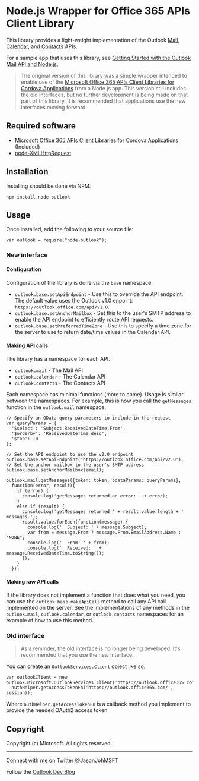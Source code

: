 # Node.js Wrapper for Office 365 APIs Client Library #

This library provides a light-weight implementation of the Outlook [Mail](https://msdn.microsoft.com/office/office365/APi/mail-rest-operations), [Calendar](https://msdn.microsoft.com/office/office365/APi/calendar-rest-operations), and [Contacts](https://msdn.microsoft.com/office/office365/APi/contacts-rest-operations) APIs. 

For a sample app that uses this library, see [Getting Started with the Outlook Mail API and Node.js](https://github.com/jasonjoh/node-tutorial).

> The original version of this library was a simple wrapper intended to enable use of the [Microsoft Office 365 APIs Client Libraries for Cordova Applications](https://www.nuget.org/packages/Microsoft.Office365.ClientLib.JS/) from a Node.js app. This version still includes the old interfaces, but no further development is being made on that part of this library. It is recommended that applications use the new interfaces moving forward.

## Required software ##

- [Microsoft Office 365 APIs Client Libraries for Cordova Applications](https://www.nuget.org/packages/Microsoft.Office365.ClientLib.JS/) (Included)
- [node-XMLHttpRequest](https://github.com/driverdan/node-XMLHttpRequest)

## Installation ##

Installing should be done via NPM:

    npm install node-outlook

## Usage ##

Once installed, add the following to your source file:

    var outlook = require("node-outlook");

### New interface ###

#### Configuration ####

Configuration of the library is done via the `base` namespace:

- `outlook.base.setApiEndpoint` - Use this to override the API endpoint. The default value uses the Outlook v1.0 enpoint: `https://outlook.office.com/api/v1.0`.
- `outlook.base.setAnchorMailbox` - Set this to the user's SMTP address to enable the API endpoint to efficiently route API requests.
- `outlook.base.setPreferredTimeZone` - Use this to specify a time zone for the server to use to return date/time values in the Calendar API.

#### Making API calls ####

The library has a namespace for each API.

- `outlook.mail` - The Mail API
- `outlook.calendar` - The Calendar API
- `outlook.contacts` - The Contacts API

Each namespace has minimal functions (more to come). Usage is similar between the namespaces. For example, this is how you call the `getMessages` function in the `outlook.mail` namespace:

    // Specify an OData query parameters to include in the request
    var queryParams = {
      '$select': 'Subject,ReceivedDateTime,From',
      '$orderby': 'ReceivedDateTime desc',
      '$top': 10
    };
    
    // Set the API endpoint to use the v2.0 endpoint
    outlook.base.setApiEndpoint('https://outlook.office.com/api/v2.0');
    // Set the anchor mailbox to the user's SMTP address
    outlook.base.setAnchorMailbox(email);
    
    outlook.mail.getMessages({token: token, odataParams: queryParams},
      function(error, result){
        if (error) {
          console.log('getMessages returned an error: ' + error);
        }
        else if (result) {
          console.log('getMessages returned ' + result.value.length + ' messages.');
          result.value.forEach(function(message) {
            console.log('  Subject: ' + message.Subject);
            var from = message.From ? message.From.EmailAddress.Name : "NONE";
            console.log('  From: ' + from);
            console.log('  Received: ' + message.ReceivedDateTime.toString());
          });
        }
      });
      
#### Making raw API calls ####

If the library does not implement a function that does what you need, you can use the `outlook.base.makeApiCall` method to call any API call implemented on the server. See the implementations of any methods in the `outlook.mail`, `outlook.calendar`, or `outlook.contacts` namespaces for an example of how to use this method.

### Old interface ###

> As a reminder, the old interface is no longer being developed. It's recommended that you use the new interface.

You can create an `OutlookServices.Client` object like so:

    var outlookClient = new outlook.Microsoft.OutlookServices.Client('https://outlook.office365.com/api/v1.0',  
      authHelper.getAccessTokenFn('https://outlook.office365.com/', session)); 

Where `authHelper.getAccessTokenFn` is a callback method you implement to provide the needed OAuth2 access token.

## Copyright ##

Copyright (c) Microsoft. All rights reserved.

----------
Connect with me on Twitter [@JasonJohMSFT](https://twitter.com/JasonJohMSFT)

Follow the [Outlook Dev Blog](http://blogs.msdn.com/b/exchangedev/)

